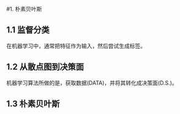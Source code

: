 #1. 朴素贝叶斯
## 1.1 监督分类
在机器学习中，通常把特征作为输入，然后尝试生成标签。

## 1.2 从散点图到决策面
机器学习算法所做的是，获取数据(DATA)，并将其转化成决策面(D.S.)。

## 1.3 朴素贝叶斯
